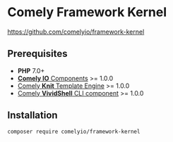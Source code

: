 # Comely Framework Kernel

https://github.com/comelyio/framework-kernel

## Prerequisites

* **PHP** 7.0+
* [**Comely IO** Components](https://github.com/comelyio/comely) >= 1.0.0
* [Comely **Knit** Template Engine](https://github.com/comelyio/knit) >= 1.0.0
* [Comely **VividShell** CLI component](https://github.com/comelyio/knit) >= 1.0.0

## Installation

`composer require comelyio/framework-kernel`